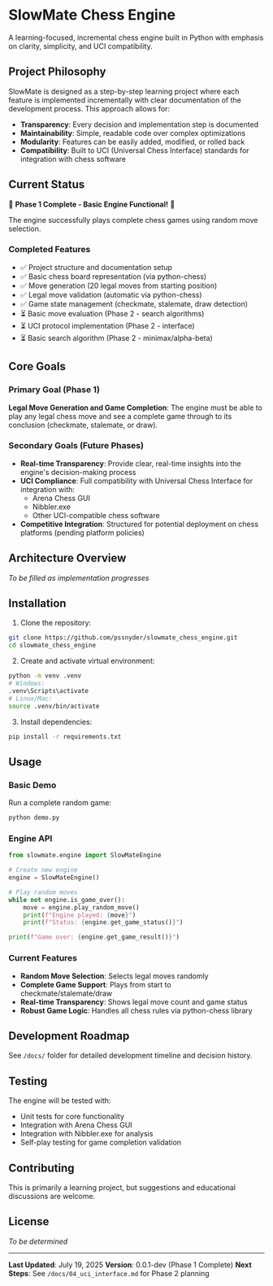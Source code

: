 # SlowMate Chess Engine

A learning-focused, incremental chess engine built in Python with emphasis on clarity, simplicity, and UCI compatibility.

## Project Philosophy

SlowMate is designed as a step-by-step learning project where each feature is implemented incrementally with clear documentation of the development process. This approach allows for:

- **Transparency**: Every decision and implementation step is documented
- **Maintainability**: Simple, readable code over complex optimizations
- **Modularity**: Features can be easily added, modified, or rolled back
- **Compatibility**: Built to UCI (Universal Chess Interface) standards for integration with chess software

## Current Status

🎯 **Phase 1 Complete - Basic Engine Functional!** 🎯

The engine successfully plays complete chess games using random move selection.

### Completed Features
- ✅ Project structure and documentation setup
- ✅ Basic chess board representation (via python-chess)
- ✅ Move generation (20 legal moves from starting position)
- ✅ Legal move validation (automatic via python-chess)
- ✅ Game state management (checkmate, stalemate, draw detection)
- ⏳ Basic move evaluation (Phase 2 - search algorithms)
- ⏳ UCI protocol implementation (Phase 2 - interface)
- ⏳ Basic search algorithm (Phase 2 - minimax/alpha-beta)

## Core Goals

### Primary Goal (Phase 1)
**Legal Move Generation and Game Completion**: The engine must be able to play any legal chess move and see a complete game through to its conclusion (checkmate, stalemate, or draw).

### Secondary Goals (Future Phases)
- **Real-time Transparency**: Provide clear, real-time insights into the engine's decision-making process
- **UCI Compliance**: Full compatibility with Universal Chess Interface for integration with:
  - Arena Chess GUI
  - Nibbler.exe
  - Other UCI-compatible chess software
- **Competitive Integration**: Structured for potential deployment on chess platforms (pending platform policies)

## Architecture Overview

*To be filled as implementation progresses*

## Installation

1. Clone the repository:
```bash
git clone https://github.com/pssnyder/slowmate_chess_engine.git
cd slowmate_chess_engine
```

2. Create and activate virtual environment:
```bash
python -m venv .venv
# Windows:
.venv\Scripts\activate
# Linux/Mac:
source .venv/bin/activate
```

3. Install dependencies:
```bash
pip install -r requirements.txt
```

## Usage

### Basic Demo
Run a complete random game:
```bash
python demo.py
```

### Engine API
```python
from slowmate.engine import SlowMateEngine

# Create new engine
engine = SlowMateEngine()

# Play random moves
while not engine.is_game_over():
    move = engine.play_random_move()
    print(f"Engine played: {move}")
    print(f"Status: {engine.get_game_status()}")

print(f"Game over: {engine.get_game_result()}")
```

### Current Features
- **Random Move Selection**: Selects legal moves randomly
- **Complete Game Support**: Plays from start to checkmate/stalemate/draw
- **Real-time Transparency**: Shows legal move count and game status
- **Robust Game Logic**: Handles all chess rules via python-chess library

## Development Roadmap

See `/docs/` folder for detailed development timeline and decision history.

## Testing

The engine will be tested with:
- Unit tests for core functionality
- Integration with Arena Chess GUI
- Integration with Nibbler.exe for analysis
- Self-play testing for game completion validation

## Contributing

This is primarily a learning project, but suggestions and educational discussions are welcome.

## License

*To be determined*

---

**Last Updated**: July 19, 2025
**Version**: 0.0.1-dev (Phase 1 Complete)
**Next Steps**: See `/docs/04_uci_interface.md` for Phase 2 planning
